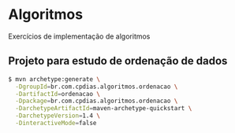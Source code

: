 # Algoritmos
Exercícios de implementação de algoritmos 


## Projeto para estudo de ordenação de dados

```sh 
$ mvn archetype:generate \
  -DgroupId=br.com.cpdias.algoritmos.ordenacao \
  -DartifactId=ordenacao \
  -Dpackage=br.com.cpdias.algoritmos.ordenacao \
  -DarchetypeArtifactId=maven-archetype-quickstart \
  -DarchetypeVersion=1.4 \
  -DinteractiveMode=false
```